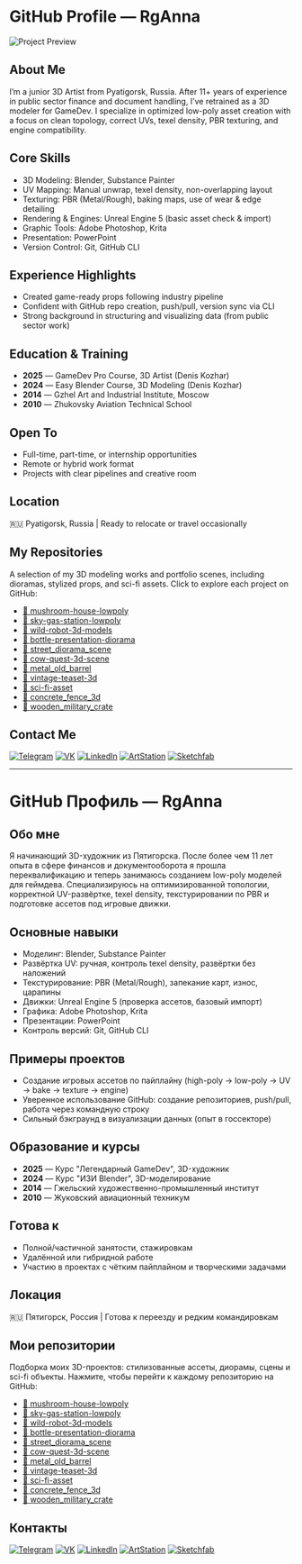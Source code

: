 # GitHub Profile — RgAnna

![Project Preview](https://github.com/RgAnna/RgAnna/blob/main/Collage.png)

## About Me  
I’m a junior 3D Artist from Pyatigorsk, Russia. After 11+ years of experience in public sector finance and document handling, I’ve retrained as a 3D modeler for GameDev. I specialize in optimized low-poly asset creation with a focus on clean topology, correct UVs, texel density, PBR texturing, and engine compatibility.

## Core Skills  
- 3D Modeling: Blender, Substance Painter  
- UV Mapping: Manual unwrap, texel density, non-overlapping layout  
- Texturing: PBR (Metal/Rough), baking maps, use of wear & edge detailing  
- Rendering & Engines: Unreal Engine 5 (basic asset check & import)  
- Graphic Tools: Adobe Photoshop, Krita  
- Presentation: PowerPoint  
- Version Control: Git, GitHub CLI  

## Experience Highlights  
- Created game-ready props following industry pipeline  
- Confident with GitHub repo creation, push/pull, version sync via CLI  
- Strong background in structuring and visualizing data (from public sector work)

## Education & Training  
- **2025** — GameDev Pro Course, 3D Artist (Denis Kozhar)  
- **2024** — Easy Blender Course, 3D Modeling (Denis Kozhar)  
- **2014** — Gzhel Art and Industrial Institute, Moscow  
- **2010** — Zhukovsky Aviation Technical School

## Open To  
- Full-time, part-time, or internship opportunities  
- Remote or hybrid work format  
- Projects with clear pipelines and creative room

## Location  
🇷🇺 Pyatigorsk, Russia | Ready to relocate or travel occasionally  

##  My Repositories

A selection of my 3D modeling works and portfolio scenes, including dioramas, stylized props, and sci-fi assets. Click to explore each project on GitHub:

- [🔗 mushroom-house-lowpoly](https://github.com/RgAnna/mushroom-house-lowpoly)
- [🔗 sky-gas-station-lowpoly](https://github.com/RgAnna/sky-gas-station-lowpoly)
- [🔗 wild-robot-3d-models](https://github.com/RgAnna/wild-robot-3d-models)
- [🔗 bottle-presentation-diorama](https://github.com/RgAnna/bottle-presentation-diorama)
- [🔗 street_diorama_scene](https://github.com/RgAnna/street_diorama_scene)
- [🔗 cow-quest-3d-scene](https://github.com/RgAnna/cow-quest-3d-scene)
- [🔗 metal_old_barrel](https://github.com/RgAnna/metal_old_barrel)
- [🔗 vintage-teaset-3d](https://github.com/RgAnna/vintage-teaset-3d)
- [🔗 sci-fi-asset](https://github.com/RgAnna/sci-fi-asset)
- [🔗 concrete_fence_3d](https://github.com/RgAnna/concrete_fence_3d)
- [🔗 wooden_military_crate](https://github.com/RgAnna/wooden_military_crate)


## Contact Me  

[![Telegram](https://img.shields.io/badge/-Telegram-2CA5E0?style=flat&logo=telegram&logoColor=white)](https://t.me/RgAnna_Art)
[![VK](https://img.shields.io/badge/-VK-4C75A3?style=flat&logo=vk&logoColor=white)](https://vk.com/rganna_art)
[![LinkedIn](https://img.shields.io/badge/-LinkedIn-0077B5?style=flat&logo=linkedin&logoColor=white)](https://www.linkedin.com/in/anna-rogova-487090370/)
[![ArtStation](https://img.shields.io/badge/-ArtStation-13AFF0?style=flat&logo=artstation&logoColor=white)](https://www.artstation.com/rganna)
[![Sketchfab](https://img.shields.io/badge/-Sketchfab-000000?style=flat&logo=sketchfab&logoColor=white)](https://sketchfab.com/RgAnna)

---

# GitHub Профиль — RgAnna

## Обо мне  
Я начинающий 3D-художник из Пятигорска. После более чем 11 лет опыта в сфере финансов и документооборота я прошла переквалификацию и теперь занимаюсь созданием low-poly моделей для геймдева. Специализируюсь на оптимизированной топологии, корректной UV-развёртке, texel density, текстурировании по PBR и подготовке ассетов под игровые движки.

## Основные навыки  
- Моделинг: Blender, Substance Painter  
- Развёртка UV: ручная, контроль texel density, развёртки без наложений  
- Текстурирование: PBR (Metal/Rough), запекание карт, износ, царапины  
- Движки: Unreal Engine 5 (проверка ассетов, базовый импорт)  
- Графика: Adobe Photoshop, Krita  
- Презентации: PowerPoint  
- Контроль версий: Git, GitHub CLI  

## Примеры проектов  
- Создание игровых ассетов по пайплайну (high-poly → low-poly → UV → bake → texture → engine)  
- Уверенное использование GitHub: создание репозиториев, push/pull, работа через командную строку  
- Сильный бэкграунд в визуализации данных (опыт в госсекторе)

## Образование и курсы  
- **2025** — Курс "Легендарный GameDev", 3D-художник  
- **2024** — Курс "ИЗИ Blender", 3D-моделирование  
- **2014** — Гжельский художественно-промышленный институт  
- **2010** — Жуковский авиационный техникум

## Готова к  
- Полной/частичной занятости, стажировкам  
- Удалённой или гибридной работе  
- Участию в проектах с чётким пайплайном и творческими задачами

## Локация  
🇷🇺 Пятигорск, Россия | Готова к переезду и редким командировкам  

##  Мои репозитории

Подборка моих 3D-проектов: стилизованные ассеты, диорамы, сцены и sci-fi объекты. Нажмите, чтобы перейти к каждому репозиторию на GitHub:

- [🔗 mushroom-house-lowpoly](https://github.com/RgAnna/mushroom-house-lowpoly)
- [🔗 sky-gas-station-lowpoly](https://github.com/RgAnna/sky-gas-station-lowpoly)
- [🔗 wild-robot-3d-models](https://github.com/RgAnna/wild-robot-3d-models)
- [🔗 bottle-presentation-diorama](https://github.com/RgAnna/bottle-presentation-diorama)
- [🔗 street_diorama_scene](https://github.com/RgAnna/street_diorama_scene)
- [🔗 cow-quest-3d-scene](https://github.com/RgAnna/cow-quest-3d-scene)
- [🔗 metal_old_barrel](https://github.com/RgAnna/metal_old_barrel)
- [🔗 vintage-teaset-3d](https://github.com/RgAnna/vintage-teaset-3d)
- [🔗 sci-fi-asset](https://github.com/RgAnna/sci-fi-asset)
- [🔗 concrete_fence_3d](https://github.com/RgAnna/concrete_fence_3d)
- [🔗 wooden_military_crate](https://github.com/RgAnna/wooden_military_crate)
  


## Контакты  

[![Telegram](https://img.shields.io/badge/-Telegram-2CA5E0?style=flat&logo=telegram&logoColor=white)](https://t.me/RgAnna_Art)
[![VK](https://img.shields.io/badge/-VK-4C75A3?style=flat&logo=vk&logoColor=white)](https://vk.com/rganna_art)
[![LinkedIn](https://img.shields.io/badge/-LinkedIn-0077B5?style=flat&logo=linkedin&logoColor=white)](https://www.linkedin.com/in/anna-rogova-487090370/)
[![ArtStation](https://img.shields.io/badge/-ArtStation-13AFF0?style=flat&logo=artstation&logoColor=white)](https://www.artstation.com/rganna)
[![Sketchfab](https://img.shields.io/badge/-Sketchfab-000000?style=flat&logo=sketchfab&logoColor=white)](https://sketchfab.com/RgAnna)

